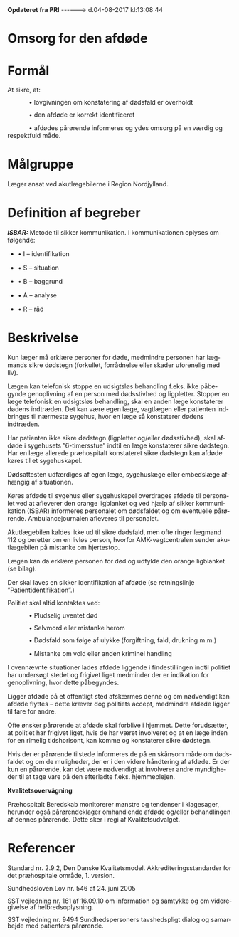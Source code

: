 <!--
.. title: omsorg-for-den-afdoede
.. slug: omsorg-for-den-afdoede
.. date: 2017-08-04 13:08:46 UTC+02:00
.. tags: 
.. category: 
.. link: 
.. description: 
.. type: text
.. hidetitle: True
-->

<div class="alert alert-success" role="alert"><b>Opdateret fra PRI</b>  ------>  d.04-08-2017  kl:13:08:44</div>

<div class="document" id="U2f90a09279284038a849ff12a849b4e6" lang="da-DK" xml:lang="da-DK" xmlns="http://www.w3.org/1999/xhtml">
 <h1 class="~clause~ Titeloverskrift">
  <span>
   Omsorg for den afdøde
  </span>
 </h1>
 <p class="~clause~ Brdtekst">
 </p>
 <h1 class="~clause~ Overskrift1" id="a_66cb64de8e7248f5a367678f38fc039c">
  <span>
   Formål
  </span>
 </h1>
 <p class="~clause~ Normal" style="line-height: 100%;">
  <span>
   At sikre, at:
  </span>
 </p>
 <p class="~clause~ Normal" style="line-height: 100%;">
 </p>
 <p class="~clause~ Normal" style="line-height: 100%; text-indent: 36pt;">
  <span>
   • lovgivningen om konstatering af dødsfald er overholdt
  </span>
 </p>
 <p class="~clause~ Normal" style="line-height: 100%; text-indent: 36pt;">
  <span>
   • den afdøde er korrekt identificeret
  </span>
 </p>
 <p class="~clause~ Brdtekst" style="text-indent: 36pt;">
  <span>
   • afdødes pårørende informeres og ydes omsorg på en værdig og respektfuld måde.
  </span>
 </p>
 <p class="~clause~ Brdtekst">
 </p>
 <h1 class="~clause~ Overskrift1" id="a_db8cbcf183484509be94fab64f4ac728">
  <span>
   Målgruppe
  </span>
 </h1>
 <p class="~clause~ Brdtekst">
  <span>
   Læger ansat ved akutlægebilerne i Region Nordjylland.
  </span>
 </p>
 <p class="~clause~ Brdtekst">
 </p>
 <h1 class="~clause~ Overskrift1" id="a_e1ee8d01566443bc9449acab7c92ed0e">
  <span>
   Definition af begreber
  </span>
 </h1>
 <p class="~clause~ Brdtekst">
  <span style="font-weight: bold; font-style: italic;">
   ISBAR:
  </span>
  <span style="font-weight: bold;">
  </span>
  <span>
   Metode
  </span>
  <span style="font-weight: bold;">
  </span>
  <span>
   til sikker kommunikation. I kommunikationen oplyses om følgende:
  </span>
 </p>
 <ul class="list46">
  <li>
   <p class="~clause~ Opstilling-punkttegn level0">
    <span class="item">
     •
    </span>
    <span>
     I – identifikation
    </span>
   </p>
  </li>
  <li>
   <p class="~clause~ Opstilling-punkttegn level0">
    <span class="item">
     •
    </span>
    <span>
     S – situation
    </span>
   </p>
  </li>
  <li>
   <p class="~clause~ Opstilling-punkttegn level0">
    <span class="item">
     •
    </span>
    <span>
     B – baggrund
    </span>
   </p>
  </li>
  <li>
   <p class="~clause~ Opstilling-punkttegn level0">
    <span class="item">
     •
    </span>
    <span>
     A – analyse
    </span>
   </p>
  </li>
  <li>
   <p class="~clause~ Opstilling-punkttegn level0">
    <span class="item">
     •
    </span>
    <span>
     R – råd
    </span>
   </p>
  </li>
 </ul>
 <p class="~clause~ Brdtekst">
 </p>
 <h1 class="~clause~ Overskrift1" id="a_9cdb1b76f3244d2fa3cfd115e6fe7e1d">
  <span>
   Beskrivelse
  </span>
 </h1>
 <p class="~clause~ Brdtekst">
  <span>
   Kun læger må erklære personer for døde, medmindre personen har lægmands sikre dødstegn (forkullet, forrådnelse eller skader uforenelig med liv).
  </span>
 </p>
 <p class="~clause~ Brdtekst">
  <span>
   Lægen kan telefonisk stoppe en udsigtsløs behandling f.eks. ikke påbegynde genoplivning af en person med dødsstivhed og ligpletter. Stopper en læge telefonisk en udsigtsløs behandling, skal en anden læge konstaterer dødens indtræden. Det kan være egen læge, vagtlægen eller patienten indbringes til nærmeste sygehus, hvor en læge så konstaterer dødens indtræden.
  </span>
 </p>
 <p class="~clause~ Brdtekst">
  <span>
   Har patienten ikke sikre dødstegn (ligpletter og/eller dødsstivhed), skal afdøde i sygehusets ”6-timersstue” indtil en læge konstaterer sikre dødstegn. Har en læge allerede præhospitalt konstateret sikre dødstegn kan afdøde køres til et sygehuskapel.
  </span>
 </p>
 <p class="~clause~ Brdtekst">
  <span>
   Dødsattesten udfærdiges af egen læge, sygehuslæge eller embedslæge afhængig af situationen.
  </span>
 </p>
 <p class="~clause~ Brdtekst">
  <span>
   Køres afdøde til sygehus eller sygehuskapel overdrages afdøde til personalet ved at afleverer den orange ligblanket og ved hjælp af sikker kommunikation (ISBAR) informeres personalet om dødsfaldet og om eventuelle pårørende. Ambulancejournalen afleveres til personalet.
  </span>
 </p>
 <p class="~clause~ Brdtekst">
  <span>
   Akutlægebilen kaldes ikke ud til sikre dødsfald, men ofte ringer lægmand 112 og beretter om en livløs person, hvorfor AMK-vagtcentralen sender akutlægebilen på mistanke om hjertestop.
  </span>
 </p>
 <p class="~clause~ Brdtekst">
  <span>
   Lægen kan da erklære personen for død og udfylde den orange ligblanket (se bilag).
  </span>
 </p>
 <p class="~clause~ Brdtekst">
  <span>
   Der skal laves en sikker identifikation af afdøde (se retningslinje ”Patientidentifikation”.)
  </span>
 </p>
 <p class="~clause~ Normal" style="line-height: 100%;">
 </p>
 <p class="~clause~ Normal" style="line-height: 100%;">
 </p>
 <p class="~clause~ Normal" style="line-height: 100%;">
 </p>
 <p class="~clause~ Normal" style="line-height: 100%;">
  <span>
   Politiet skal altid kontaktes ved:
  </span>
 </p>
 <p class="~clause~ Normal" style="line-height: 100%;">
 </p>
 <p class="~clause~ Normal" style="line-height: 100%; text-indent: 36pt;">
  <span>
   • Pludselig uventet død
  </span>
 </p>
 <p class="~clause~ Normal" style="line-height: 100%; text-indent: 36pt;">
  <span>
   • Selvmord eller mistanke herom
  </span>
 </p>
 <p class="~clause~ Normal" style="line-height: 100%; text-indent: 36pt;">
  <span>
   • Dødsfald som følge af ulykke (forgiftning, fald, drukning m.m.)
  </span>
 </p>
 <p class="~clause~ Brdtekst" style="text-indent: 36pt;">
  <span>
   • Mistanke om vold eller anden kriminel handling
  </span>
 </p>
 <p class="~clause~ Brdtekst" style="text-indent: 36pt;">
 </p>
 <p class="~clause~ Brdtekst">
  <span>
   I ovennævnte situationer lades afdøde liggende i findestillingen indtil politiet har undersøgt stedet og frigivet liget medminder der er indikation for genoplivning, hvor dette påbegyndes.
  </span>
 </p>
 <p class="~clause~ Brdtekst">
  <span>
   Ligger afdøde på et offentligt sted afskærmes denne og om nødvendigt kan afdøde flyttes – dette kræver dog politiets accept, medmindre afdøde ligger til fare for andre.
  </span>
 </p>
 <p class="~clause~ Brdtekst">
  <span>
   Ofte ønsker pårørende at afdøde skal forblive i hjemmet. Dette forudsætter, at politiet har frigivet liget, hvis de har været involveret og at en læge inden for en rimelig tidshorisont, kan komme og konstaterer sikre dødstegn.
  </span>
 </p>
 <p class="~clause~ Brdtekst">
  <span>
   Hvis der er pårørende tilstede informeres de på en skånsom måde om dødsfaldet og om de muligheder, der er i den videre håndtering af afdøde. Er der kun en pårørende, kan det være nødvendigt at involverer andre myndigheder til at tage vare på den efterladte f.eks. hjemmeplejen.
  </span>
 </p>
 <p class="~clause~ Brdtekst">
 </p>
 <p class="~clause~ Brdtekst">
  <span style="font-weight: bold;">
   Kvalitetsovervågning
  </span>
 </p>
 <p class="~clause~ Brdtekst">
  <span>
   Præhospitalt Beredskab monitorerer mønstre og tendenser i klagesager, herunder også pårørendeklager omhandlende afdøde og/eller behandlingen af dennes pårørende. Dette sker i regi af Kvalitetsudvalget.
  </span>
 </p>
 <p class="~clause~ Brdtekst">
 </p>
 <h1 class="~clause~ Overskrift1" id="a_5686f751c3844431a66778f7714785dd">
  <span>
   Referencer
  </span>
 </h1>
 <p class="~clause~ Brdtekst">
  <span>
   Standard nr. 2.9.2, Den Danske Kvalitetsmodel. Akkrediteringsstandarder for det præhospitale område, 1. version.
  </span>
 </p>
 <p class="~clause~ Normal" style="line-height: 100%;">
 </p>
 <p class="~clause~ Normal" style="line-height: 100%;">
  <span>
   Sundhedsloven Lov nr. 546 af 24. juni 2005
  </span>
 </p>
 <p class="~clause~ Normal" style="line-height: 100%;">
 </p>
 <p class="~clause~ Normal" style="line-height: 100%;">
  <span>
   SST vejledning nr. 161 af 16.09.10 om information og samtykke og om videregivelse af helbredsoplysning.
  </span>
 </p>
 <p class="~clause~ Normal" style="line-height: 100%;">
 </p>
 <p class="~clause~ Normal" style="line-height: 100%;">
  <span>
   SST vejledning nr. 9494 Sundhedspersoners tavshedspligt dialog og samarbejde med patienters pårørende.
  </span>
 </p>
 <p class="~clause~ Brdtekst">
 </p>
 <p class="~clause~ Normal">
 </p>
</div>
